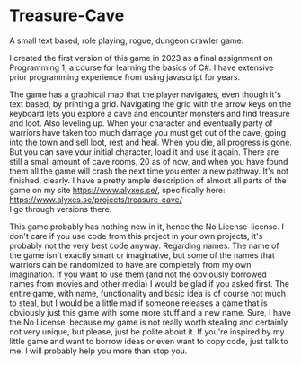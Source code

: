 # Treasure-Cave
A small text based, role playing, rogue, dungeon crawler game.

I created the first version of this game in 2023 as a final assignment on Programming 1, a course for learning the basics of C#.
I have extensive prior programming experience from using javascript for years.

The game has a graphical map that the player navigates, even though it's text based, by printing a grid.
Navigating the grid with the arrow keys on the keyboard lets you explore a cave and encounter monsters and find treasure and loot. Also leveling up.
When your character and eventually party of warriors have taken too much damage you must get out of the cave, going into the town and sell loot, rest and heal.
When you die, all progress is gone. But you can save your initial character, load it and use it again.
There are still a small amount of cave rooms, 20 as of now, and when you have found them all the game will crash the next time you enter a new pathway. It's not finished, clearly.
I have a pretty ample description of almost all parts of the game on my site https://www.alyxes.se/, specifically here: https://www.alyxes.se/projects/treasure-cave/<br>
I go through versions there.

This game probably has nothing new in it, hence the No License-license.
I don't care if you use code from this project in your own projects, it's probably not the very best code anyway.
Regarding names. The name of the game isn't exactly smart or imaginative, but some of the names that warriors can be randomized to have are completely from my own imagination.
If you want to use them (and not the obviously borrowed names from movies and other media) I would be glad if you asked first.
The entire game, with name, functionality and basic idea is of course not much to steal, but I would be a little mad if someone releases a game that is obviously just this game with some more stuff and a new name.
Sure, I have the No License, because my game is not really worth stealing and certainly not very unique, but please, just be polite about it.
If you're inspired by my little game and want to borrow ideas or even want to copy code, just talk to me. I will probably help you more than stop you.
